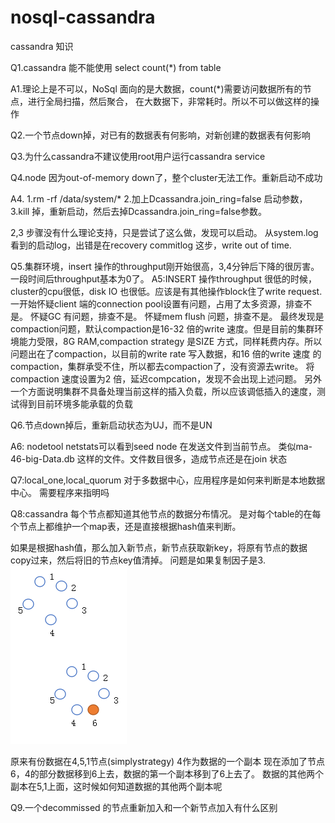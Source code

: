 # nosql-cassandra
cassandra 知识

Q1.cassandra 能不能使用 select count(*) from table

A1.理论上是不可以，NoSql 面向的是大数据，count(*)需要访问数据所有的节点，进行全局扫描，然后聚合，
在大数据下，非常耗时。所以不可以做这样的操作

Q2.一个节点down掉，对已有的数据表有何影响，对新创建的数据表有何影响


Q3.为什么cassandra不建议使用root用户运行cassandra service

Q4.node 因为out-of-memory down了，整个cluster无法工作。重新启动不成功

A4.
1.rm -rf /data/system/*
2.加上Dcassandra.join_ring=false
启动参数，
3.kill 掉，重新启动，然后去掉Dcassandra.join_ring=false参数。

2,3 步骤没有什么理论支持，只是尝试了这么做，发现可以启动。
从system.log 看到的启动log，出错是在recovery commitlog 这步，write out of time.

Q5.集群环境，insert 操作的throughput刚开始很高，3,4分钟后下降的很厉害。一段时间后throughput基本为0了。
A5:INSERT 操作throughput 很低的时候，cluster的cpu很低，disk IO 也很低。应该是有其他操作block住了write request.
一开始怀疑client 端的connection pool设置有问题，占用了太多资源，排查不是。
怀疑GC 有问题，排查不是。
怀疑mem flush 问题，排查不是。
最终发现是compaction问题，默认compaction是16-32 倍的write 速度。但是目前的集群环境能力受限，8G RAM,compaction strategy 是SIZE 方式，同样耗费内存。所以问题出在了compaction，以目前的write rate 写入数据，和16 倍的write 速度 的compaction，集群承受不住，所以都去compaction了，没有资源去write。
将compaction 速度设置为2 倍，延迟compcation，发现不会出现上述问题。
另外一个方面说明集群不具备处理当前这样的插入负载，所以应该调低插入的速度，测试得到目前环境多能承载的负载

Q6.节点down掉后，重新启动状态为UJ，而不是UN

A6:
nodetool netstats可以看到seed node 在发送文件到当前节点。
类似ma-46-big-Data.db  这样的文件。文件数目很多，造成节点还是在join 状态

Q7:local_one,local_quorum 对于多数据中心，应用程序是如何来判断是本地数据中心。
需要程序来指明吗

Q8:cassandra 每个节点都知道其他节点的数据分布情况。
是对每个table的在每个节点上都维护一个map表，还是直接根据hash值来判断。

如果是根据hash值，那么加入新节点，新节点获取新key，将原有节点的数据copy过来，然后将旧的节点key值清掉。
问题是如果复制因子是3.
![image](https://github.com/FS1360472174/nosql-cassandra/blob/master/ring.PNG)

原来有份数据在4,5,1节点(simplystrategy) 4作为数据的一个副本
现在添加了节点6，4的部分数据移到6上去，数据的第一个副本移到了6上去了。
数据的其他两个副本在5,1上面，这时候如何知道数据的其他两个副本呢

Q9.一个decommissed 的节点重新加入和一个新节点加入有什么区别
